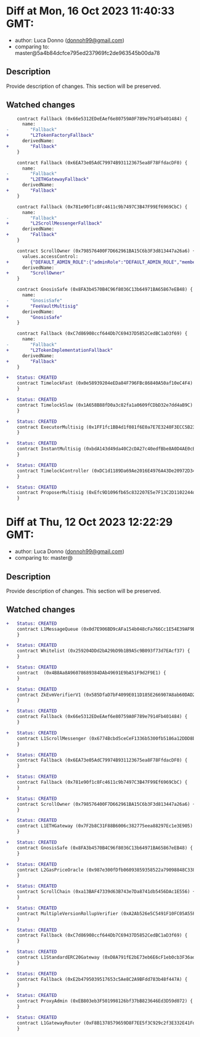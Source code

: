 # Diff at Mon, 16 Oct 2023 11:40:33 GMT:

- author: Luca Donno (<donnoh99@gmail.com>)
- comparing to: master@5a4b84dcfce795ed237969fc2de963545b00da78

## Description

Provide description of changes. This section will be preserved.

## Watched changes

```diff
    contract Fallback (0x66e5312EDeEAef6e80759A0F789e7914Fb401484) {
      name:
-        "Fallback"
+        "L2TokenFactoryFallback"
      derivedName:
+        "Fallback"
    }
```

```diff
    contract Fallback (0x6EA73e05AdC79974B931123675ea8F78FfdacDF0) {
      name:
-        "Fallback"
+        "L2ETHGatewayFallback"
      derivedName:
+        "Fallback"
    }
```

```diff
    contract Fallback (0x781e90f1c8Fc4611c9b7497C3B47F99Ef6969CbC) {
      name:
-        "Fallback"
+        "L2ScrollMessengerFallback"
      derivedName:
+        "Fallback"
    }
```

```diff
    contract ScrollOwner (0x798576400F7D662961BA15C6b3F3d813447a26a6) {
      values.accessControl:
+        {"DEFAULT_ADMIN_ROLE":{"adminRole":"DEFAULT_ADMIN_ROLE","members":["0x1A658B88fD0a3c82fa1a0609fCDbD32e7dd4aB9C"]},"0xa35737ada2a80e3013b3b2c3a23e5f55c43393a64348742b3518ec0eff3de8e6":{"adminRole":"DEFAULT_ADMIN_ROLE","members":["0xEfc9D1096fb65c832207E5e7F13C2D1102244dbe"]},"0x357f58d6582a9aad552073fb90e586033d651a1117d026182f09ca03868d3e85":{"adminRole":"DEFAULT_ADMIN_ROLE","members":["0xEfc9D1096fb65c832207E5e7F13C2D1102244dbe"]},"0x640b21f88436d06e77efa2750ca42147d57f927008d06e80d75923e2e22cf761":{"adminRole":"DEFAULT_ADMIN_ROLE","members":["0xbdA143d49da40C2cDA27c40edfBbe8A0D4AE0cBc"]},"0x7073af4b167920283f68deceb22f52cc6f5d834eeb5d5ba612c774b2bcfa0d79":{"adminRole":"DEFAULT_ADMIN_ROLE","members":["0x0e58939204eEDa84F796FBc86840A50af10eC4F4"]},"0x7101c64e1cfe9c2a867a931776e9ff5db14162149d7281b6372f94dcc3fcef35":{"adminRole":"DEFAULT_ADMIN_ROLE","members":["0xDC1d1189Da69Ae2016E4976A43De20972D349B1b"]}}
      derivedName:
+        "ScrollOwner"
    }
```

```diff
    contract GnosisSafe (0x8FA3b4570B4C96f8036C13b64971BA65867eEB48) {
      name:
-        "GnosisSafe"
+        "FeeVaultMultisig"
      derivedName:
+        "GnosisSafe"
    }
```

```diff
    contract Fallback (0xC7d86908ccf644Db7C69437D5852CedBC1aD3f69) {
      name:
-        "Fallback"
+        "L2TokenImplementationFallback"
      derivedName:
+        "Fallback"
    }
```

```diff
+   Status: CREATED
    contract TimelockFast (0x0e58939204eEDa84F796FBc86840A50af10eC4F4) {
    }
```

```diff
+   Status: CREATED
    contract TimelockSlow (0x1A658B88fD0a3c82fa1a0609fCDbD32e7dd4aB9C) {
    }
```

```diff
+   Status: CREATED
    contract ExecutorMultisig (0x1FF1fc1BB4d1f081f6E0a7E7E3240F3ECC5B236f) {
    }
```

```diff
+   Status: CREATED
    contract InstantMultisig (0xbdA143d49da40C2cDA27c40edfBbe8A0D4AE0cBc) {
    }
```

```diff
+   Status: CREATED
    contract TimelockController (0xDC1d1189Da69Ae2016E4976A43De20972D349B1b) {
    }
```

```diff
+   Status: CREATED
    contract ProposerMultisig (0xEfc9D1096fb65c832207E5e7F13C2D1102244dbe) {
    }
```

# Diff at Thu, 12 Oct 2023 12:22:29 GMT:

- author: Luca Donno (<donnoh99@gmail.com>)
- comparing to: master@

## Description

Provide description of changes. This section will be preserved.

## Watched changes

```diff
+   Status: CREATED
    contract L1MessageQueue (0x0d7E906BD9cAFa154b048cFa766Cc1E54E39AF9B) {
    }
```

```diff
+   Status: CREATED
    contract Whitelist (0x259204DDd2bA29bD9b1B9A5c9B093f73d7EAcf37) {
    }
```

```diff
+   Status: CREATED
    contract  (0x4B8Aa8A96078689384DAb49691E9bA51F9d2F9E1) {
    }
```

```diff
+   Status: CREATED
    contract ZkEvmVerifierV1 (0x585DfaD7bF4099E011D185E266907A8ab60DAD2D) {
    }
```

```diff
+   Status: CREATED
    contract Fallback (0x66e5312EDeEAef6e80759A0F789e7914Fb401484) {
    }
```

```diff
+   Status: CREATED
    contract L1ScrollMessenger (0x6774Bcbd5ceCeF1336b5300fb5186a12DDD8b367) {
    }
```

```diff
+   Status: CREATED
    contract Fallback (0x6EA73e05AdC79974B931123675ea8F78FfdacDF0) {
    }
```

```diff
+   Status: CREATED
    contract Fallback (0x781e90f1c8Fc4611c9b7497C3B47F99Ef6969CbC) {
    }
```

```diff
+   Status: CREATED
    contract ScrollOwner (0x798576400F7D662961BA15C6b3F3d813447a26a6) {
    }
```

```diff
+   Status: CREATED
    contract L1ETHGateway (0x7F2b8C31F88B6006c382775eea88297Ec1e3E905) {
    }
```

```diff
+   Status: CREATED
    contract GnosisSafe (0x8FA3b4570B4C96f8036C13b64971BA65867eEB48) {
    }
```

```diff
+   Status: CREATED
    contract L2GasPriceOracle (0x987e300fDfb06093859358522a79098848C33852) {
    }
```

```diff
+   Status: CREATED
    contract ScrollChain (0xa13BAF47339d63B743e7Da8741db5456DAc1E556) {
    }
```

```diff
+   Status: CREATED
    contract MultipleVersionRollupVerifier (0xA2Ab526e5C5491F10FC05A55F064BF9F7CEf32a0) {
    }
```

```diff
+   Status: CREATED
    contract Fallback (0xC7d86908ccf644Db7C69437D5852CedBC1aD3f69) {
    }
```

```diff
+   Status: CREATED
    contract L1StandardERC20Gateway (0xD8A791fE2bE73eb6E6cF1eb0cb3F36adC9B3F8f9) {
    }
```

```diff
+   Status: CREATED
    contract Fallback (0xE2b4795039517653c5Ae8C2A9BFdd783b48f447A) {
    }
```

```diff
+   Status: CREATED
    contract ProxyAdmin (0xEB803eb3F501998126bf37bB823646Ed3D59d072) {
    }
```

```diff
+   Status: CREATED
    contract L1GatewayRouter (0xF8B1378579659D8F7EE5f3C929c2f3E332E41Fd6) {
    }
```
